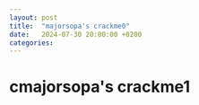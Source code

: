 ```yaml
---
layout: post
title:  "majorsopa's crackme0"
date:   2024-07-30 20:00:00 +0200
categories:
---
```


# cmajorsopa's crackme1

